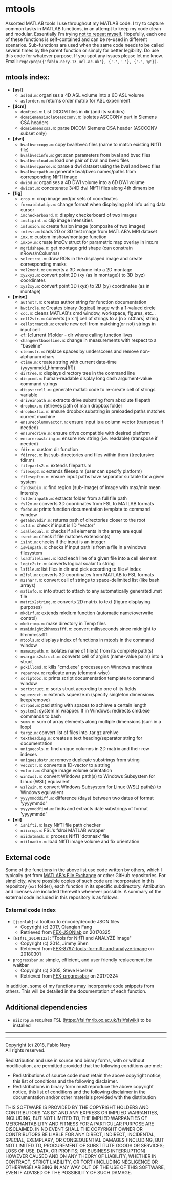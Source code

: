 # mtools
Assorted MATLAB tools I use throughout my MATLAB code. I try to capture common tasks in MATLAB functions, in an attempt to keep my code clean and modular. Essentially I'm trying [not to repeat myself](https://en.wikipedia.org/wiki/Don%27t_repeat_yourself). Hopefully, each one of these functions is self-contained and can be re-used in different scenarios. Sub-functions are used when the same code needs to be called several times by the parent function or simply for better legibility. Do use this code for whatever purpose. If you spot any issues please let me know.
Email: `regexprep({'fabio-nery-13_ucl-ac-uk'}, {'-','_'}, {'.','@'})`. <br />

mtools index:
-------------
- **[asl]**
  - `asl6d.m`: organises a 4D ASL volume into a 6D ASL volume <br />
  - `aslorder.m`: returns order matrix for ASL experiment <br />
- **[dcm]**
  - `dcmfind.m`: List DICOM files in dir (and its subdirs) <br />
  - `dcmsiemensisolateascconv.m`: isolates ASCCONV part in Siemens CSA headers <br />
  - `dcmsiemenscsa.m`: parse DICOM Siemens CSA header (ASCCONV subset only) <br />
- **[dwi]**
  - `bvalbveccopy.m`: copy bval/bvec files (name to match existing NIfTI file) <br />
  - `bvalbvecinfo.m`: get scan parameters from bval and bvec files <br />
  - `bvalbvecload.m`: load one pair of bval and bvec files <br />  
  - `bvalbvecparse.m`: parse a dwi dataset using the bval and bvec files <br />
  - `bvalbvecpath.m`: generate bval/bvec names/paths from corresponding NIfTI image <br /> 
  - `dwi6d.m`: organises a 4D DWI volume into a 6D DWI volume <br /> 
  - `dwicat.m`: concatenate 3/4D dwi NIfTI files along 4th dimension <br />
- **[fig]**
  - `crop.m`: crop image and/or sets of coordinates <br />
  - `formatdatatip.m`: change format when displaying plot info using data cursor <br />
  - `imcheckerboard.m`: display checkerboard of two images <br />
  - `imclipint.m`: clip image intensities <br />
  - `imfusion.m`: create fusion image (composite of two images) <br />
  - `imtest.m`: loads 2D or 3D test image from MATLAB's MRI dataset <br />
  - `imx.m`: custom imshow/montage function <br />
  - `imxov.m`: create ImxOv struct for parametric map overlay in imx.m <br />
  - `mgridshape.m`: get montage grid shape (can constrain nRows/nColumns) <br />
  - `selectroi.m`: draw ROIs in the displayed image and create corresponding masks <br />
  - `vol2mont.m`: converts a 3D volume into a 2D montage <br />
  - `xy2xyz.m`: convert point 2D (xy (as in montage)) to 3D (xyz) coordinates <br />
  - `xyz2xy.m`: convert point 3D (xyz) to 2D (xy) coordinates (as in montage) <br />
- **[misc]**
  - `authstr.m`: creates author string for function documentation <br />
  - `bwcircle.m`: Creates binary (logical) image with a 1-valued circle <br />
  - `ccc.m`: cleans MATLAB's cmd window, workspace, figures, etc... <br />
  - `cell2str.m`: converts [n x 1] cell of strings to a [n x nChars] string <br />
  - `cellstrmatch.m`: create new cell from matching(or not) strings in input cell <br />
  - `cf`: [c]urrent [f]older - dir where calling function lives <br />
  - `changewrtbaseline.m`: change in measurements with respect to a "baseline" <br />
  - `cleanstr.m`: replace spaces by underscores and remove non-alphanum chars <br />
  - `ctime.m`: creates string with current date-time (yyyymmdd_hhmmss[fff]) <br />
  - `dirtree.m`: displays directory tree in the command line <br />
  - `dispcmd.m`: human-readable display long dash argument-value command strings <br />
  - `dispstrcell.m`: generate matlab code to re-create cell of strings variable <br />
  - `driveinpath.m`: extracts drive substring from absolute filepath <br />
  - `dropbox.m`: retrieves path of main dropbox folder <br />
  - `dropboxfix.m`: ensure dropbox substring in preloaded paths matches current machine <br />
  - `ensurecolumnvector.m`: ensure input is a column vector (transpose if needed) <br />
  - `ensuredrive.m`: ensure drive compatible with desired platform <br /> 
  - `ensurerowstring.m`: ensure row string (i.e. readable) (transpose if needed) <br />
  - `fdir.m`: custom dir function <br />
  - `fdirrec.m`: list sub-directories and files within them ([rec]ursive fdir.m) <br />
  - `fileparts2.m`: extends fileparts.m <br />
  - `filesep2.m`: extends filesep.m (user can specify platform) <br />
  - `filesepfix.m`: ensure input paths have separator suitable for a given system <br />
  - `findsubim.m`: find region (sub-image) of image with max/min mean intensity <br />  
  - `folderinpath.m`: extracts folder from a full file path <br />
  - `fsl2m.m`: converts 3D coordinates from FSL to MATLAB formats <br />  
  - `fxdoc.m`: prints function documentation template to command window <br />
  - `getabovedir.m`: returns path of directories closer to the root <br />
  - `is1d.m`: check if input is 1D "vector" <br />
  - `isallequal.m`: checks if all elements in the array are equal <br />
  - `isext.m`: check if file matches extension(s) <br />
  - `isint.m`: checks if the input is an integer <br />
  - `iswinpath.m`: checks if input path is from a file in a windows filesystem <br />
  - `loadfilelines.m`: load each line of a given file into a cell element <br />
  - `logic2str.m`: converts logical scalar to string <br />
  - `lsfile.m`: list files in dir and pick according to file # index <br />
  - `m2fsl.m`: converts 3D coordinates from MATLAB to FSL formats <br />  
  - `m2sharr.m`: convert cell of strings to space-delimited list (like bash arrays) <br />
  - `matinfo.m`: info struct to attach to any automatically generated .mat file <br />
  - `matrix2string.m`: converts 2D matrix to text (figure displaying purposes) <br />
  - `mkdirf.m`: extends mkdir.m function (automatic name/overwrite control) <br />
  - `mkdirtmp.m`: make directory in Temp files <br />
  - `msmidnight2hhmmssfff.m`: convert milisseconds since midnight to hh:mm:ss:fff <br />
  - `mtools.m`: displays index of functions in mtools in the command window <br />
  - `nameinpath.m`: isolates name of file(s) from its complete path(s) <br />
  - `nvargins2struct.m`: converts cell of argins (name-value pairs) into a struct <br />
  - `pckillcmd.m`: kills "cmd.exe" processes on Windows machines <br />
  - `reparrew.m`: replicate array (element-wise) <br />
  - `scriptdoc.m`: prints script documentation template to command window <br />
  - `sortstruct.m`: sorts struct according to one of its fields <br />
  - `squeezext.m`: extends squeeze.m (specify singleton dimensions keep/remove) <br />
  - `strpad.m`: pad string with spaces to achieve a certain length <br />
  - `system2`: system.m wrapper. If in Windows: redirects cmd.exe commands to bash <br />
  - `sumn.m`: sum of array elements along multiple dimensions (sum in a loop) <br />
  - `targz.m`: convert list of files into .tar.gz archive <br />
  - `textheading.m`: creates a text heading/separator string for documentation <br />
  - `uniquecols.m`: find unique columns in 2D matrix and their row indexes <br />  
  - `uniquesubstr.m`: remove duplicate substrings from string <br />
  - `vec2str.m`: converts a 1D-vector to a string <br />
  - `volori.m`: change image volume orientation <br />
  - `win2wsl.m`: convert Windows path(s) to Windows Subsystem for Linux (WSL) equivalent <br />
  - `wsl2win.m`: convert Windows Subsystem for Linux (WSL) path(s) to Windows equivalent <br />
  - `yyyymmdddiff.m`: difference (days) between two dates of format 'yyyymmdd' <br />
  - `yyyymmddfind.m`: finds and extracts date substrings of format 'yyyymmdd' <br />
- **[nii]**
  - `isnifti.m`: lazy NIfTI file path checker <br />
  - `niicrop.m`: FSL's fslroi MATLAB wrapper <br />
  - `niidotmask.m`: process NIfTI 'dotmask' file <br /> 
  - `niiloadim.m`: load NIfTI image volume and fix orientation <br />  

External code
-------------

Some of the functions in the above list use code written by others, which I typically get from [MATLAB's File Exchange](mathworks.com/matlabcentral/fileexchange/) or other GitHub repositories. For simplicity, where possible copies of such code are incorporated in this repository (`ext` folder), each function in its specific subdirectory. Attribution and licenses are included therewith whenever possible. A summary of the external code included in this repository is as follows:

### External code index
- `[jsonlab]`: a toolbox to encode/decode JSON files
  - Copyright (c) 2017, Qianqian Fang
  - Retrieved from [FEX-JSONlab](https://uk.mathworks.com/matlabcentral/fileexchange/33381-jsonlab--a-toolbox-to-encode-decode-json-files) on 20170325
- `[NIfTI_20140122]`: "Tools for NIfTI and ANALYZE image"
  - Copyright (c) 2014, Jimmy Shen
  - Retrieved from [FEX-8797-tools-for-nifti-and-analyze-image](https://uk.mathworks.com/matlabcentral/fileexchange/8797-tools-for-nifti-and-analyze-image) on 20180301  
- `progressbar.m`: simple, efficient, and user friendly replacement for waitbar
  - Copyright (c) 2005, Steve Hoelzer
  - Retrieved from [FEX-progressbar](https://uk.mathworks.com/matlabcentral/fileexchange/6922-progressbar) on 20170324

In addition, some of my functions may incorporate code snippets from others. This will be detailed in the documentation of each function. 

Additional dependencies
-----------------------

  - `niicrop.m` requires FSL (https://fsl.fmrib.ox.ac.uk/fsl/fslwiki) to be installed 

___
___

Copyright (c) 2018, Fabio Nery <br />
All rights reserved. <br />

Redistribution and use in source and binary forms, with or without modification, are permitted provided that the following conditions are met:

- Redistributions of source code must retain the above copyright notice, this list of conditions and the following disclaimer.
- Redistributions in binary form must reproduce the above copyright notice, this list of conditions and the following disclaimer in the documentation and/or other materials provided with the distribution

THIS SOFTWARE IS PROVIDED BY THE COPYRIGHT HOLDERS AND CONTRIBUTORS "AS IS" AND ANY EXPRESS OR IMPLIED WARRANTIES, INCLUDING, BUT NOT LIMITED TO, THE IMPLIED WARRANTIES OF MERCHANTABILITY AND FITNESS FOR A PARTICULAR PURPOSE ARE DISCLAIMED. IN NO EVENT SHALL THE COPYRIGHT OWNER OR CONTRIBUTORS BE LIABLE FOR ANY DIRECT, INDIRECT, INCIDENTAL, SPECIAL, EXEMPLARY, OR CONSEQUENTIAL DAMAGES (INCLUDING, BUT NOT LIMITED TO, PROCUREMENT OF SUBSTITUTE GOODS OR SERVICES; LOSS OF USE, DATA, OR PROFITS; OR BUSINESS INTERRUPTION) HOWEVER CAUSED AND ON ANY THEORY OF LIABILITY, WHETHER IN CONTRACT, STRICT LIABILITY, OR TORT (INCLUDING NEGLIGENCE OR OTHERWISE) ARISING IN ANY WAY OUT OF THE USE OF THIS SOFTWARE, EVEN IF ADVISED OF THE POSSIBILITY OF SUCH DAMAGE.

